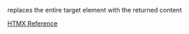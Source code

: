 replaces the entire target element with the returned content


[HTMX Reference](https://htmx.org/attributes/hx-swap/)

